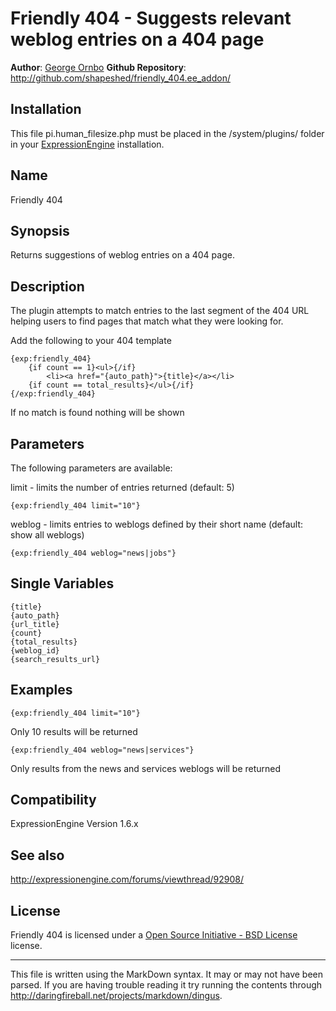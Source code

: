Friendly 404 - Suggests relevant weblog entries on a 404 page
===========================================================================

**Author**: [George Ornbo][]
**Github Repository**: <http://github.com/shapeshed/friendly_404.ee_addon/>

Installation
-----

This file pi.human_filesize.php must be placed in the /system/plugins/ folder in your [ExpressionEngine][] installation.

Name
------------------

Friendly 404

Synopsis
-------

Returns suggestions of weblog entries on a 404 page.

Description
-------

The plugin attempts to match entries to the last segment of the 404 URL helping users to find pages that match what they were looking for.

Add the following to your 404 template

	{exp:friendly_404}
		{if count == 1}<ul>{/if}
			<li><a href="{auto_path}">{title}</a></li>
		{if count == total_results}</ul>{/if}
	{/exp:friendly_404}

If no match is found nothing will be shown

Parameters
-------

The following parameters are available:

limit - limits the number of entries returned (default: 5)

	{exp:friendly_404 limit="10"} 
	
weblog - limits entries to weblogs defined by their short name (default: show all weblogs)

	{exp:friendly_404 weblog="news|jobs"} 
	
Single Variables
-------

	{title}
	{auto_path}
	{url_title}
	{count}
	{total_results}
	{weblog_id}
	{search_results_url}
	
Examples
-------

	{exp:friendly_404 limit="10"}
	
Only 10 results will be returned

	{exp:friendly_404 weblog="news|services"}
	
Only results from the news and services weblogs will be returned	
	
Compatibility
-------

ExpressionEngine Version 1.6.x

See also
-------

http://expressionengine.com/forums/viewthread/92908/
	
License
-------

Friendly 404 is licensed under a [Open Source Initiative - BSD License][] license.

---

This file is written using the MarkDown syntax. It may or may not have been parsed. If you are having trouble reading it try running the contents through http://daringfireball.net/projects/markdown/dingus.

[George Ornbo]: http://shapeshed.com/
[ExpressionEngine]:http://www.expressionengine.com/index.php?affiliate=shapeshed
[Open Source Initiative - BSD License]: http://opensource.org/licenses/bsd-license.php
